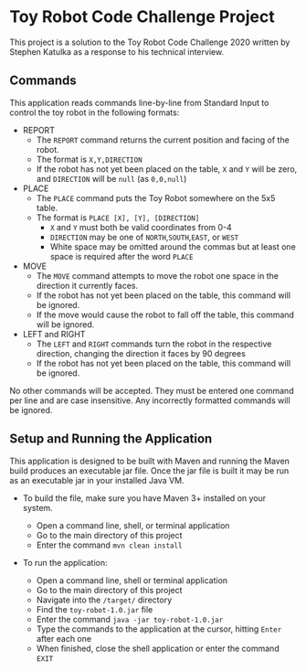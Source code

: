 # Toy Robot Code Challenge Project

This project is a solution to the Toy Robot Code Challenge 2020 written by Stephen Katulka as a response to his technical interview.

## Commands
This application reads commands line-by-line from Standard Input to control the toy robot in the following formats:

 - REPORT
   - The `REPORT` command returns the current position and facing of the robot.
   - The format is `X,Y,DIRECTION`
   - If the robot has not yet been placed on the table, `X` and `Y` will be zero, and `DIRECTION` will be `null` (as `0,0,null`) 
 - PLACE
   - The `PLACE` command puts the Toy Robot somewhere on the 5x5 table.
   - The format is `PLACE [X], [Y], [DIRECTION]` 
     - `X` and `Y` must both be valid coordinates from 0-4
     - `DIRECTION` may be one of `NORTH`,`SOUTH`,`EAST`, or `WEST`
     - White space may be omitted around the commas but at least one space is required after the word `PLACE`
 - MOVE
   - The `MOVE` command attempts to move the robot one space in the direction it currently faces.
   - If the robot has not yet been placed on the table, this command will be ignored.
   - If the move would cause the robot to fall off the table, this command will be ignored.
 - LEFT and RIGHT
   - The `LEFT` and `RIGHT` commands turn the robot in the respective direction, changing the direction it faces by 90 degrees
   - If the robot has not yet been placed on the table, this command will be ignored.

No other commands will be accepted. They must be entered one command per line and are case insensitive. Any incorrectly formatted commands will be ignored.

## Setup and Running the Application
This application is designed to be built with Maven and running the Maven build produces an executable jar file. Once the jar file is built it may be run as an executable jar in your installed Java VM.

- To build the file, make sure you have Maven 3+ installed on your system. 
  - Open a command line, shell, or terminal application 
  - Go to the main directory of this project
  - Enter the command `mvn clean install`

- To run the application:
  - Open a command line, shell or terminal application
  - Go to the main directory of this project
  - Navigate into the `/target/` directory
  - Find the `toy-robot-1.0.jar` file
  - Enter the command `java -jar toy-robot-1.0.jar`
  - Type the commands to the application at the cursor, hitting `Enter` after each one
  - When finished, close the shell application or enter the command `EXIT`